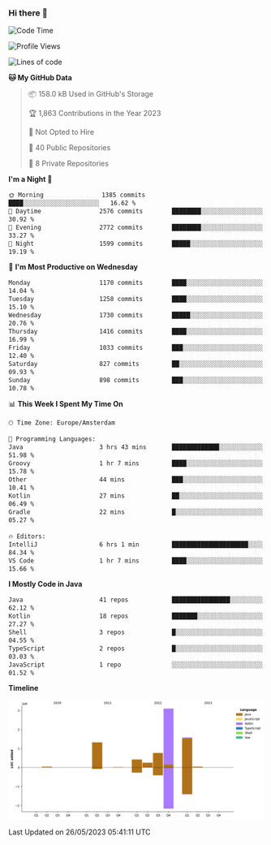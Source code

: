 ### Hi there 👋


<!--START_SECTION:waka-->
![Code Time](http://img.shields.io/badge/Code%20Time-3%2C224%20hrs%2037%20mins-blue)

![Profile Views](http://img.shields.io/badge/Profile%20Views-4-blue)

![Lines of code](https://img.shields.io/badge/From%20Hello%20World%20I%27ve%20Written-7.5%20million%20lines%20of%20code-blue)

**🐱 My GitHub Data** 

> 📦 158.0 kB Used in GitHub's Storage 
 > 
> 🏆 1,863 Contributions in the Year 2023
 > 
> 🚫 Not Opted to Hire
 > 
> 📜 40 Public Repositories 
 > 
> 🔑 8 Private Repositories 
 > 
**I'm a Night 🦉** 

```text
🌞 Morning                1385 commits        ████░░░░░░░░░░░░░░░░░░░░░   16.62 % 
🌆 Daytime                2576 commits        ████████░░░░░░░░░░░░░░░░░   30.92 % 
🌃 Evening                2772 commits        ████████░░░░░░░░░░░░░░░░░   33.27 % 
🌙 Night                  1599 commits        █████░░░░░░░░░░░░░░░░░░░░   19.19 % 
```
📅 **I'm Most Productive on Wednesday** 

```text
Monday                   1170 commits        ████░░░░░░░░░░░░░░░░░░░░░   14.04 % 
Tuesday                  1258 commits        ████░░░░░░░░░░░░░░░░░░░░░   15.10 % 
Wednesday                1730 commits        █████░░░░░░░░░░░░░░░░░░░░   20.76 % 
Thursday                 1416 commits        ████░░░░░░░░░░░░░░░░░░░░░   16.99 % 
Friday                   1033 commits        ███░░░░░░░░░░░░░░░░░░░░░░   12.40 % 
Saturday                 827 commits         ██░░░░░░░░░░░░░░░░░░░░░░░   09.93 % 
Sunday                   898 commits         ███░░░░░░░░░░░░░░░░░░░░░░   10.78 % 
```


📊 **This Week I Spent My Time On** 

```text
🕑︎ Time Zone: Europe/Amsterdam

💬 Programming Languages: 
Java                     3 hrs 43 mins       █████████████░░░░░░░░░░░░   51.98 % 
Groovy                   1 hr 7 mins         ████░░░░░░░░░░░░░░░░░░░░░   15.78 % 
Other                    44 mins             ███░░░░░░░░░░░░░░░░░░░░░░   10.41 % 
Kotlin                   27 mins             ██░░░░░░░░░░░░░░░░░░░░░░░   06.49 % 
Gradle                   22 mins             █░░░░░░░░░░░░░░░░░░░░░░░░   05.27 % 

🔥 Editors: 
IntelliJ                 6 hrs 1 min         █████████████████████░░░░   84.34 % 
VS Code                  1 hr 7 mins         ████░░░░░░░░░░░░░░░░░░░░░   15.66 % 
```

**I Mostly Code in Java** 

```text
Java                     41 repos            ████████████████░░░░░░░░░   62.12 % 
Kotlin                   18 repos            ███████░░░░░░░░░░░░░░░░░░   27.27 % 
Shell                    3 repos             █░░░░░░░░░░░░░░░░░░░░░░░░   04.55 % 
TypeScript               2 repos             █░░░░░░░░░░░░░░░░░░░░░░░░   03.03 % 
JavaScript               1 repo              ░░░░░░░░░░░░░░░░░░░░░░░░░   01.52 % 
```



**Timeline**

![Lines of Code chart](https://raw.githubusercontent.com/powercasgamer/powercasgamer/master/assets/bar_graph.png)


 Last Updated on 26/05/2023 05:41:11 UTC
<!--END_SECTION:waka-->
